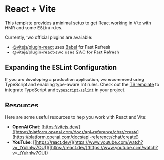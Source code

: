 # React + Vite  

This template provides a minimal setup to get React working in Vite with HMR and some ESLint rules.  

Currently, two official plugins are available:  

- [@vitejs/plugin-react](https://github.com/vitejs/vite-plugin-react/blob/main/packages/plugin-react/README.md) uses [Babel](https://babeljs.io/) for Fast Refresh  
- [@vitejs/plugin-react-swc](https://github.com/vitejs/vite-plugin-react-swc) uses [SWC](https://swc.rs/) for Fast Refresh  

## Expanding the ESLint Configuration  

If you are developing a production application, we recommend using TypeScript and enabling type-aware lint rules. Check out the [TS template](https://github.com/vitejs/vite/tree/main/packages/create-vite/template-react-ts) to integrate TypeScript and [`typescript-eslint`](https://typescript-eslint.io) in your project.  

## Resources  

Here are some useful resources to help you work with React and Vite:  

- **OpenAi Chat**: [https://vitejs.dev/]([https://platform.openai.com/docs/api-reference/chat/create](https://platform.openai.com/docs/api-reference/chat/create))  
- **YouTube**: [[https://react.dev/](https://www.youtube.com/watch?v=_tYuhnlw7OU)]([https://react.dev/](https://www.youtube.com/watch?v=_tYuhnlw7OU))  
 

